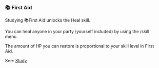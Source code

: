### 📚 First Aid
Studying 📚First Aid unlocks the Heal skill.

You can heal anyone in your party (yourself included) by using the /skill menu.

The amount of HP you can restore is proportional to your skill level in First Aid.

See: [Study](/docs/locations/trade_school/study.md)


